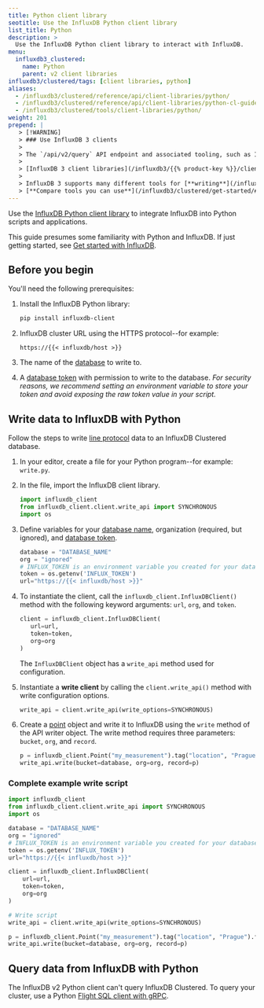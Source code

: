 ```yaml
---
title: Python client library
seotitle: Use the InfluxDB Python client library
list_title: Python
description: >
  Use the InfluxDB Python client library to interact with InfluxDB.
menu:
  influxdb3_clustered:
    name: Python
    parent: v2 client libraries
influxdb3/clustered/tags: [client libraries, python]
aliases:
  - /influxdb3/clustered/reference/api/client-libraries/python/
  - /influxdb3/clustered/reference/api/client-libraries/python-cl-guide/
  - /influxdb3/clustered/tools/client-libraries/python/
weight: 201
prepend: |
   > [!WARNING]
   > ### Use InfluxDB 3 clients
   > 
   > The `/api/v2/query` API endpoint and associated tooling, such as InfluxDB v2 client libraries and the `influx` CLI, **can't** query an {{% product-name omit=" Clustered" %}} cluster.
   > 
   > [InfluxDB 3 client libraries](/influxdb3/{{% product-key %}}/client-libraries/v3/) are available that integrate with your code to write and query data stored in {{% product-name %}}.
   > 
   > InfluxDB 3 supports many different tools for [**writing**](/influxdb3/clustered/write-data/) and [**querying**](/influxdb3/clustered/query-data/) data.
   > [**Compare tools you can use**](/influxdb3/clustered/get-started/#tools-to-use) to interact with {{% product-name %}}.
---
```


Use the [InfluxDB Python client library](https://github.com/influxdata/influxdb-client-python) to integrate InfluxDB into Python scripts and applications.

This guide presumes some familiarity with Python and InfluxDB.
If just getting started, see [Get started with InfluxDB](/influxdb3/clustered/get-started/).

## Before you begin

You'll need the following prerequisites:

1. Install the InfluxDB Python library:

    ```sh
    pip install influxdb-client
    ```

2. InfluxDB cluster URL using the HTTPS protocol--for example:
    
    ```
    https://{{< influxdb/host >}}
    ```
3. The name of the [database](/influxdb3/clustered/admin/databases/) to write to.
4. A [database token](/influxdb3/clustered/admin/tokens/#database-tokens) with permission to write to the database.
   _For security reasons, we recommend setting an environment variable to store your token and avoid exposing the raw token value in your script._

## Write data to InfluxDB with Python

Follow the steps to write [line protocol](/influxdb3/clustered/reference/syntax/line-protocol/) data to an InfluxDB Clustered database.

1. In your editor, create a file for your Python program--for example: `write.py`.
2. In the file, import the InfluxDB client library.

   ```python
   import influxdb_client
   from influxdb_client.client.write_api import SYNCHRONOUS
   import os
   ```

3. Define variables for your [database name](/influxdb3/clustered/admin/databases/), organization (required, but ignored), and [database token](/influxdb3/clustered/admin/tokens/#database-tokens).

   ```python
   database = "DATABASE_NAME"
   org = "ignored"
   # INFLUX_TOKEN is an environment variable you created for your database WRITE token
   token = os.getenv('INFLUX_TOKEN')
   url="https://{{< influxdb/host >}}"
   ```

4. To instantiate the client, call the `influxdb_client.InfluxDBClient()` method with the following keyword arguments: `url`, `org`, and `token`.

   ```python
   client = influxdb_client.InfluxDBClient(
      url=url,
      token=token,
      org=org
   )
   ```
    The `InfluxDBClient` object has a `write_api` method used for configuration.

5. Instantiate a **write client** by calling the `client.write_api()` method with write configuration options.

   ```python
   write_api = client.write_api(write_options=SYNCHRONOUS)
   ```

6. Create a [point](/influxdb3/clustered/reference/glossary/#point) object and write it to InfluxDB using the `write` method of the API writer object. The write method requires three parameters: `bucket`, `org`, and `record`.

   ```python
   p = influxdb_client.Point("my_measurement").tag("location", "Prague").field("temperature", 25.3)
   write_api.write(bucket=database, org=org, record=p)
   ```

### Complete example write script

```python
import influxdb_client
from influxdb_client.client.write_api import SYNCHRONOUS
import os

database = "DATABASE_NAME"
org = "ignored"
# INFLUX_TOKEN is an environment variable you created for your database WRITE token
token = os.getenv('INFLUX_TOKEN')
url="https://{{< influxdb/host >}}"

client = influxdb_client.InfluxDBClient(
    url=url,
    token=token,
    org=org
)

# Write script
write_api = client.write_api(write_options=SYNCHRONOUS)

p = influxdb_client.Point("my_measurement").tag("location", "Prague").field("temperature", 25.3)
write_api.write(bucket=database, org=org, record=p)
```
## Query data from InfluxDB with Python

The InfluxDB v2 Python client can't query InfluxDB Clustered.
To query your cluster, use a Python [Flight SQL client with gRPC](/influxdb3/clustered/reference/client-libraries/flight-sql/).
